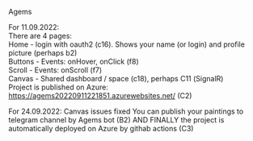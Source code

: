 Agems

For 11.09.2022:  
There are 4 pages:  
Home - login with oauth2 (c16). Shows your name (or login) and profile picture  (perhaps b2)  
Buttons - Events: onHover, onClick (f8)  
Scroll - Events: onScroll (f7)  
Canvas - Shared dashboard / space (c18), perhaps С11 (SignalR)  
Project is published on Azure: https://agems20220911221851.azurewebsites.net/ (C2)  

For 24.09.2022:
Canvas issues fixed
You can publish your paintings to telegram channel by Agems bot (B2)
AND FINALLY the project is automatically deployed on Azure by githab actions (C3)

